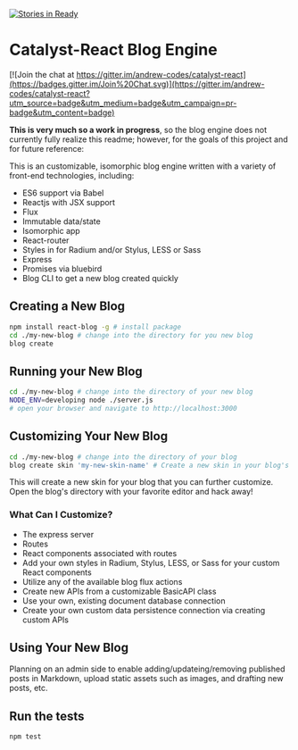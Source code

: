 [![Stories in Ready](https://badge.waffle.io/andrew-codes/catalyst-react.png?label=ready&title=Ready)](https://waffle.io/andrew-codes/catalyst-react)

Catalyst-React Blog Engine
==========================

[![Join the chat at https://gitter.im/andrew-codes/catalyst-react](https://badges.gitter.im/Join%20Chat.svg)](https://gitter.im/andrew-codes/catalyst-react?utm_source=badge&utm_medium=badge&utm_campaign=pr-badge&utm_content=badge)

**This is very much so a work in progress**, so the blog engine does not currently fully realize this readme; however, for the goals of this project and for future reference:

This is an customizable, isomorphic blog engine written with a variety of front-end technologies, including:

-	ES6 support via Babel
-	Reactjs with JSX support
-	Flux
-	Immutable data/state
-	Isomorphic app
-	React-router
-	Styles in for Radium and/or Stylus, LESS or Sass
-	Express
-	Promises via bluebird
-	Blog CLI to get a new blog created quickly

Creating a New Blog
-------------------

```bash
npm install react-blog -g # install package
cd ./my-new-blog # change into the directory for you new blog
blog create
```

Running your New Blog
---------------------

```bash
cd ./my-new-blog # change into the directory of your new blog
NODE_ENV=developing node ./server.js
# open your browser and navigate to http://localhost:3000
```

Customizing Your New Blog
-------------------------

```bash
cd ./my-new-blog # change into the directory of your blog
blog create skin 'my-new-skin-name' # Create a new skin in your blog's directory
```

This will create a new skin for your blog that you can further customize. Open the blog's directory with your favorite editor and hack away!

### What Can I Customize?

-	The express server
-	Routes
-	React components associated with routes
-	Add your own styles in Radium, Stylus, LESS, or Sass for your custom React components
-	Utilize any of the available blog flux actions
-	Create new APIs from a customizable BasicAPI class
-	Use your own, existing document database connection
-	Create your own custom data persistence connection via creating custom APIs

Using Your New Blog
-------------------

Planning on an admin side to enable adding/updateing/removing published posts in Markdown, upload static assets such as images, and drafting new posts, etc.

Run the tests
-------------

```bash
npm test
```
